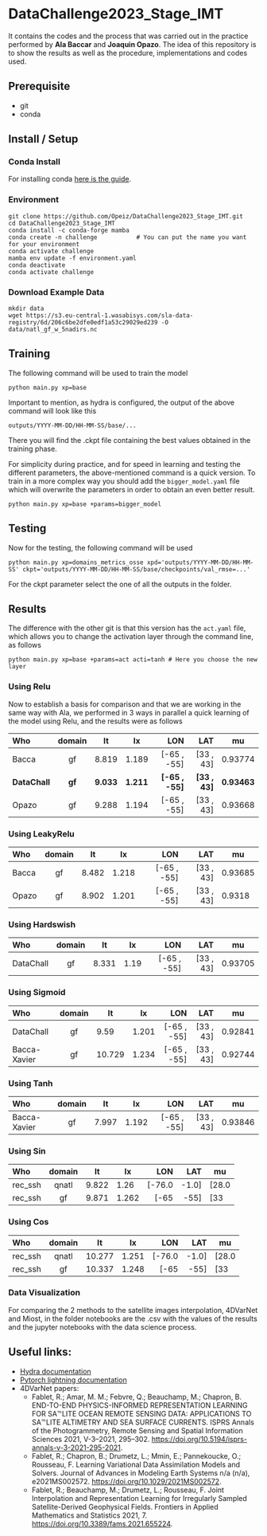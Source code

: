 # DataChallenge2023_Stage_IMT
It contains the codes and the process that was carried out in the practice performed by **Ala Baccar** and **Joaquin Opazo**. The idea of this repository is to show the results as well as the procedure, implementations and codes used. 

## Prerequisite
- git
- conda

## Install / Setup
### Conda Install
For installing conda [here is the guide](https://conda.io/projects/conda/en/stable/user-guide/install/linux.html). 

### Environment
```
git clone https://github.com/Opeiz/DataChallenge2023_Stage_IMT.git
cd DataChallenge2023_Stage_IMT
conda install -c conda-forge mamba
conda create -n challenge           # You can put the name you want for your environment
conda activate challenge
mamba env update -f environment.yaml
conda deactivate
conda activate challenge
```

### Download Example Data
```
mkdir data
wget https://s3.eu-central-1.wasabisys.com/sla-data-registry/6d/206c6be2dfe0edf1a53c29029ed239 -O data/natl_gf_w_5nadirs.nc
```

## Training
The following command will be used to train the model
```
python main.py xp=base
```
Important to mention, as hydra is configured, the output of the above command will look like this
```
outputs/YYYY-MM-DD/HH-MM-SS/base/...
```
There you will find the .ckpt file containing the best values obtained in the training phase.

For simplicity during practice, and for speed in learning and testing the different parameters, the above-mentioned command is a quick version. To train in a more complex way you should add the `bigger_model.yaml` file which will overwrite the parameters in order to obtain an even better result.
```
python main.py xp=base +params=bigger_model
```

## Testing
Now for the testing, the following command will be used
```
python main.py xp=domains_metrics_osse xpd='outputs/YYYY-MM-DD/HH-MM-SS' ckpt='outputs/YYYY-MM-DD/HH-MM-SS/base/checkpoints/val_rmse=...'
```
For the ckpt parameter select the one of all the outputs in the folder.

## Results
The difference with the other git is that this version has the `act.yaml` file, which allows you to change the activation layer through the command line, as follows

```
python main.py xp=base +params=act acti=tanh # Here you choose the new layer
```



### Using Relu
Now to establish a basis for comparison and that we are working in the same way with Ala, we performed in 3 ways in parallel a quick learning of the model using Relu, and the results were as follows

|Who|domain|lt   |lx   |LON           |LAT          |mu     |
|:--------|:------:|-----|-----|--------------:|-------------:|-------|
|Bacca |gf    |8.819|1.189|[-65 , -55]   |[33 , 43]    |0.93774|
|**DataChall** |**gf**    |**9.033**|**1.211**|**[-65 , -55]**   |**[33 , 43]**    |**0.93463**|
|Opazo |gf    |9.288|1.194|[-65 , -55]   |[33 , 43]    |0.93668|

### Using LeakyRelu
|Who|domain|lt   |lx   |LON           |LAT          |mu     |
|:--------|:------:|-----|-----|--------------:|-------------:|-------|
|Bacca| gf	|8.482	|1.218	|[-65 , -55]	|[33 , 43]	|0.93685|
| Opazo    | gf       | 8.902 | 1.201 | [-65 , -55]    | [33 , 43]     | 0.9318 |


### Using Hardswish
|Who|domain|lt   |lx   |LON           |LAT          |mu     |
|:--------|:------:|-----|-----|--------------:|-------------:|-------|
| DataChall    | gf       | 8.331 | 1.19  | [-65 , -55]    | [33 , 43]     | 0.93705 |

### Using Sigmoid
|Who|domain|lt   |lx   |LON           |LAT          |mu     |
|:--------|:------:|-----|-----|--------------:|-------------:|-------|
| DataChall    | gf       | 9.59  | 1.201 | [-65 , -55]    | [33 , 43]     | 0.92841 |
|Bacca-Xavier	|gf|	10.729|	1.234|	[-65 , -55]|	[33 , 43]	|0.92744|


### Using Tanh
|Who|domain|lt   |lx   |LON           |LAT          |mu     |
|:--------|:------:|-----|-----|--------------:|-------------:|-------|
|Bacca-Xavier|	gf|	7.997	|1.192|	[-65 , -55]|	[33 , 43]	|0.93846|

### Using Sin
|Who|domain|lt   |lx   |LON           |LAT          |mu     |
|:--------|:------:|-----|-----|--------------:|-------------:|-------|
|rec_ssh    | qnatl    | 9.822 | 1.26  | [-76.0 | -1.0] | [28.0 | 63.0] | 0.94288 |
| rec_ssh    | gf       | 9.871 | 1.262 | [-65 | -55]    | [33 | 43]     | 0.94288 |


### Using Cos
|Who|domain|lt   |lx   |LON           |LAT          |mu     |
|:--------|:------:|-----|-----|--------------:|-------------:|-------|
|rec_ssh    | qnatl    | 10.277 | 1.251 | [-76.0 | -1.0] | [28.0 | 63.0] | 0.93905 |
| rec_ssh    | gf       | 10.337 | 1.248 | [-65 | -55]    | [33 | 43]     | 0.93905 |


### Data Visualization
For comparing the 2 methods to the satellite images interpolation, 4DVarNet and Miost, in the folder notebooks are the .csv with the values of the results and the jupyter notebooks with the data science process.


## Useful links:
- [Hydra documentation](https://hydra.cc/docs/intro/)
- [Pytorch lightning documentation](https://pytorch-lightning.readthedocs.io/en/stable/index.html#get-started)
- 4DVarNet papers:
	- Fablet, R.; Amar, M. M.; Febvre, Q.; Beauchamp, M.; Chapron, B. END-TO-END PHYSICS-INFORMED REPRESENTATION LEARNING FOR SA℡LITE OCEAN REMOTE SENSING DATA: APPLICATIONS TO SA℡LITE ALTIMETRY AND SEA SURFACE CURRENTS. ISPRS Annals of the Photogrammetry, Remote Sensing and Spatial Information Sciences 2021, V-3–2021, 295–302. https://doi.org/10.5194/isprs-annals-v-3-2021-295-2021.
	- Fablet, R.; Chapron, B.; Drumetz, L.; Mmin, E.; Pannekoucke, O.; Rousseau, F. Learning Variational Data Assimilation Models and Solvers. Journal of Advances in Modeling Earth Systems n/a (n/a), e2021MS002572. https://doi.org/10.1029/2021MS002572.
	- Fablet, R.; Beauchamp, M.; Drumetz, L.; Rousseau, F. Joint Interpolation and Representation Learning for Irregularly Sampled Satellite-Derived Geophysical Fields. Frontiers in Applied Mathematics and Statistics 2021, 7. https://doi.org/10.3389/fams.2021.655224.
